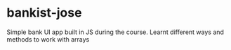 # bankist-jose
Simple bank UI app built in JS during the course. Learnt different ways and methods to work with arrays
